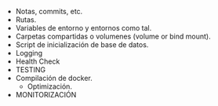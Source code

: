 - Notas, commits, etc.
- Rutas.
- Variables de entorno y entornos como tal.
- Carpetas compartidas o volumenes (volume or bind mount).
- Script de inicialización de base de datos.
- Logging
- Health Check
- TESTING
- Compilación de docker.
  - Optimización.
- MONITORIZACIÓN